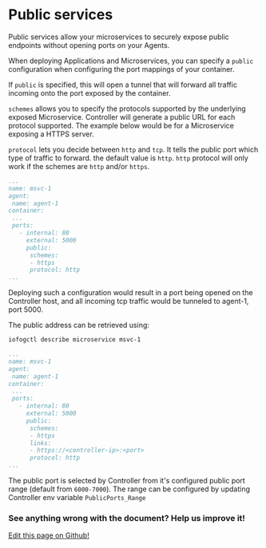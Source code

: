# Public services

Public services allow your microservices to securely expose public endpoints without opening ports on your Agents.

When deploying Applications and Microservices, you can specify a `public` configuration when configuring the port mappings of your container.

If `public` is specified, this will open a tunnel that will forward all traffic incoming onto the port exposed by the container.

`schemes` allows you to specify the protocols supported by the underlying exposed Microservice. Controller will generate a public URL for each protocol supported.
The example below would be for a Microservice exposing a HTTPS server.

`protocol` lets you decide between `http` and `tcp`. It tells the public port which type of traffic to forward. the default value is `http`. `http` protocol will only work if the schemes are `http` and/or `https`.

```yaml
...
name: msvc-1
agent:
 name: agent-1
container:
 ...
 ports:
   - internal: 80
     external: 5000
     public:
      schemes:
      - https
      protocol: http
...
```

Deploying such a configuration would result in a port being opened on the Controller host, and all incoming tcp traffic would be tunneled to agent-1, port 5000.

The public address can be retrieved using:

```bash
iofogctl describe microservice msvc-1
```

```yaml
...
name: msvc-1
agent:
 name: agent-1
container:
 ...
 ports:
   - internal: 80
     external: 5000
     public:
      schemes:
      - https
      links:
      - https://<controller-ip>:<port>
      protocol: http
...
```

The public port is selected by Controller from it's configured public port range (default from `6000-7000`).
The range can be configured by updating Controller env variable `PublicPorts_Range`

<aside class="notifications contribute">
  <h3><img src="/images/icos/ico-github.svg" alt="">See anything wrong with the document? Help us improve it!</h3>
  <a href="https://github.com/eclipse-iofog/iofog.org/edit/develop/content/docs/3.0/applications/microservice-exposing.md"
    target="_blank">
    <p>Edit this page on Github!</p>
  </a>
</aside>
